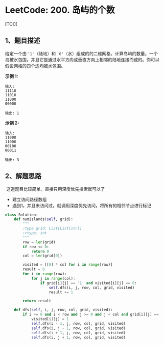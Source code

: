 # LeetCode: 200. 岛屿的个数

[TOC]



## 1、题目描述



给定一个由 `'1'`（陆地）和 `'0'`（水）组成的的二维网格，计算岛屿的数量。一个岛被水包围，并且它是通过水平方向或垂直方向上相邻的陆地连接而成的。你可以假设网格的四个边均被水包围。

**示例 1:**

```
输入:
11110
11010
11000
00000

输出: 1
```

**示例 2:**

```
输入:
11000
11000
00100
00011

输出: 3
```



## 2、解题思路

​	这道题目比较简单，直接只用深度优先搜索就可以了

- 建立访问路径数组
- 遇到1，并且未访问过，就调用深度优先访问，将所有的相邻节点进行标记

```python
class Solution:
    def numIslands(self, grid):
        """
        :type grid: List[List[str]]
        :rtype: int
        """
        row = len(grid)
        if row <= 0:
            return 0
        col = len(grid[0])

        visited = [[0] * col for i in range(row)]
        result = 0
        for i in range(row):
            for j in range(col):
                if grid[i][j] == '1' and visited[i][j] == 0:
                    self.dfs(i, j, row, col, grid, visited)
                    result += 1

        return result

    def dfs(self, i, j, row, col, grid, visited):
        if i >= 0 and i < row and j >= 0 and j < col and grid[i][j] == '1' and visited[i][j] == 0:
            visited[i][j] = 1
            self.dfs(i - 1, j, row, col, grid, visited)
            self.dfs(i, j - 1, row, col, grid, visited)
            self.dfs(i + 1, j, row, col, grid, visited)
            self.dfs(i, j + 1, row, col, grid, visited)
```

